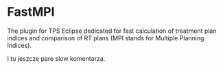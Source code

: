 # FastMPI
The plugin for TPS Eclipse dedicated for fast calculation of treatment plan indices and comparison of RT plans (MPI stands for Multiple Planning Indices).

I tu jeszcze pare slow komentarza.
